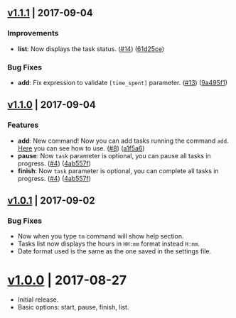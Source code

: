 <a name="1.1.1"></a>
## [v1.1.1](https://github.com/mvmjacobs/timetracking/releases/tag/v1.1.1) | 2017-09-04

### Improvements
* **list**: Now displays the task status. ([#14](https://github.com/mvmjacobs/timetracking/issues/14)) ([61d25ce](https://github.com/mvmjacobs/timetracking/commit/61d25ce))

### Bug Fixes
* **add**: 	Fix expression to validate `[time_spent]` parameter. ([#13](https://github.com/mvmjacobs/timetracking/issues/13)) ([9a495f1](https://github.com/mvmjacobs/timetracking/commit/9a495f1))

<a name="1.1.0"></a>
## [v1.1.0](https://github.com/mvmjacobs/timetracking/releases/tag/v1.1.0) | 2017-09-04

### Features
* **add**: New command! Now you can add tasks running the command `add`. [Here](https://github.com/mvmjacobs/timetracking/tree/master#add) you can see how to use. ([#8](https://github.com/mvmjacobs/timetracking/issues/8)) ([a1f5a6](https://github.com/mvmjacobs/timetracking/commit/a1f5a6))
* **pause**: Now `task` parameter is optional, you can pause all tasks in progress. ([#4](https://github.com/mvmjacobs/timetracking/issues/4)) ([4ab557f](https://github.com/mvmjacobs/timetracking/commit/4ab557f))
* **finish**: Now `task` parameter is optional, you can complete all tasks in progress. ([#4](https://github.com/mvmjacobs/timetracking/issues/4)) ([4ab557f](https://github.com/mvmjacobs/timetracking/commit/4ab557f))

<a name="1.0.1"></a>
## [v1.0.1](https://github.com/mvmjacobs/timetracking/releases/tag/v1.0.1) | 2017-09-02

### Bug Fixes
* Now when you type `tm` command will show help section.
* Tasks list now displays the hours in `HH:mm` format instead `H:mm`.
* Date format used is the same as the one saved in the settings file.

<a name="1.0.0"></a>
# [v1.0.0](https://github.com/mvmjacobs/timetracking/releases/tag/v1.0.0) | 2017-08-27

* Initial release.
* Basic options: start, pause, finish, list.

